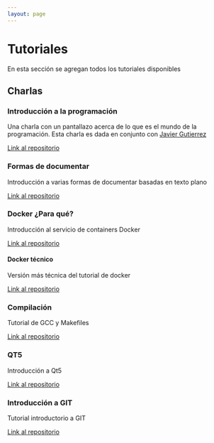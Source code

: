 ```yaml
---
layout: page
---
```


# Tutoriales

En esta sección se agregan todos los tutoriales disponibles


## Charlas

### Introducción a la programación

Una charla con un pantallazo acerca de lo que es el mundo de la programación. Esta charla es dada en conjunto con [Javier Gutierrez](https://www.instagram.com/jace.si)

[Link al repositorio](https://github.com/mlafroce/mlafroce.github.io/tree/master/tutorials/es/introduccion-programacion)


### Formas de documentar

Introducción a varias formas de documentar basadas en texto plano

[Link al repositorio](https://github.com/mlafroce/mlafroce.github.io/tree/master/tutorials/es/formas-documentar)


### Docker ¿Para qué?

Introducción al servicio de containers Docker

[Link al repositorio](https://github.com/mlafroce/mlafroce.github.io/tree/master/tutorials/es/docker-para-que)


#### Docker técnico

Versión más técnica del tutorial de docker

[Link al repositorio](https://github.com/mlafroce/mlafroce.github.io/tree/master/tutorials/es/docker-tecnico)


### Compilación

Tutorial de GCC y Makefiles

[Link al repositorio](https://github.com/mlafroce/mlafroce.github.io/tree/master/tutorials/es/compilacion)


### QT5

Introducción a Qt5

[Link al repositorio](https://github.com/mlafroce/mlafroce.github.io/tree/master/tutorials/es/qt5)


### Introducción a GIT

Tutorial introductorio a GIT

[Link al repositorio](https://github.com/mlafroce/mlafroce.github.io/tree/master/tutorials/es/introduccion-a-git)

